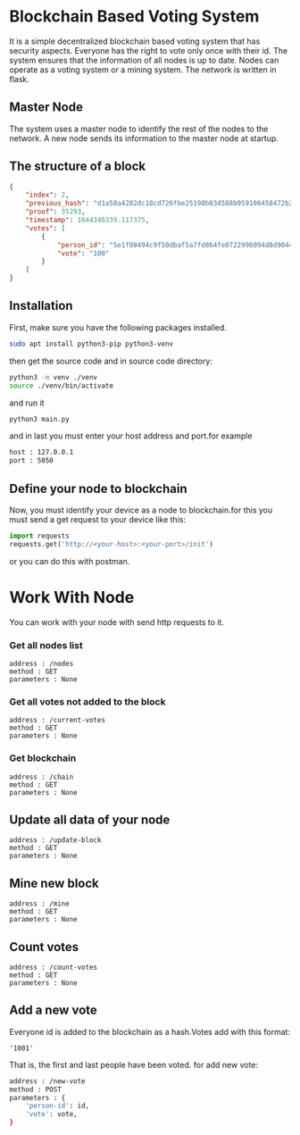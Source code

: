# Blockchain Based Voting System
It is a simple decentralized blockchain based voting system that has security aspects. Everyone has the right to vote only once with their id. The system ensures that the information of all nodes is up to date. Nodes can operate as a voting system or a mining system. The network is written in flask.

## Master Node
The system uses a master node to identify the rest of the nodes to the network. A new node sends its information to the master node at startup.

## The structure of a block
```json
{
    "index": 2,
    "previous_hash": "d1a58a4282dc18cd726fbe25198b034588b959106458472b23473c9caddb589e",
    "proof": 35293,
    "timestamp": 1644346339.117375,
    "votes": [
        {
            "person_id": "5e1f08494c9f50dbaf5a7fd864fe0722996094d8d9044418225ea9ad2debde6c",
            "vote": "100"
        }
    ]
}
```

## Installation
First, make sure you have the following packages installed.
```bash
sudo apt install python3-pip python3-venv
```
then get the source code and in source code directory:
```bash
python3 -m venv ./venv
source ./venv/bin/activate
```
and run it
```bash
python3 main.py
```
and in last you must enter your host address and port.for example
```bash
host : 127.0.0.1
port : 5050
```

## Define your node to blockchain
Now, you must identify your device as a node to blockchain.for this you must send a get request to your device like this:
```python
import requests
requests.get('http://<your-host>:<your-port>/init')
```
or you can do this with postman.

# Work With Node
You can work with your node with send http requests to it.
### Get all nodes list
```
address : /nodes
method : GET
parameters : None
```

### Get all votes not added to the block
```
address : /current-votes
method : GET
parameters : None
```

### Get blockchain
```
address : /chain
method : GET
parameters : None
```

## Update all data of your node
```
address : /update-block
method : GET
parameters : None
```

## Mine new block
```
address : /mine
method : GET
parameters : None
```

## Count votes
```
address : /count-votes
method : GET
parameters : None
```

## Add a new vote
Everyone id is added to the blockchain as a hash.Votes add
with this format:
```
'1001'
```
That is, the first and last people have been voted.
for add new vote:
```bash
address : /new-vote
method : POST
parameters : {
    'person-id': id,
    'vote': vote,
}
```